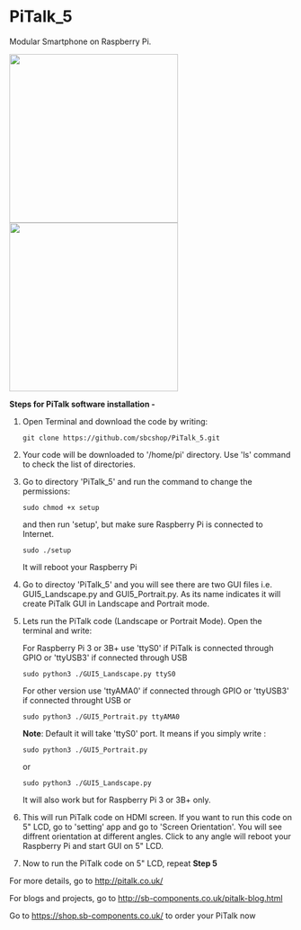 # PiTalk_5

Modular Smartphone on Raspberry Pi.

<img src="http://sb-components.co.uk/assets/images/portfolio/pitalk.png" width="300"><img src="http://pitalk.co.uk/images/apple-watch.png" width="300">

**Steps for PiTalk software installation -** 

1. Open Terminal and download the code by writing: 
   ```
   git clone https://github.com/sbcshop/PiTalk_5.git
   ```

2. Your code will be downloaded to '/home/pi' directory. Use 'ls' command to check the list of directories.

3. Go to directory 'PiTalk_5' and run the command to change the permissions:
   ```
   sudo chmod +x setup
   ```
   and then run 'setup', but make sure Raspberry Pi is connected to Internet.
   ```
   sudo ./setup
   ```
   It will reboot your Raspberry Pi

4. Go to directoy 'PiTalk_5' and you will see there are two GUI files i.e. GUI5_Landscape.py and GUI5_Portrait.py. As its name indicates    it will create PiTalk GUI in Landscape and Portrait mode.

5. Lets run the PiTalk code (Landscape or Portrait Mode). Open the terminal and write:

   For Raspberry Pi 3 or 3B+ use 'ttyS0' if PiTalk is connected through GPIO or 'ttyUSB3' if connected through USB
   ```
   sudo python3 ./GUI5_Landscape.py ttyS0
   ```
   For other version use 'ttyAMA0' if connected through GPIO or 'ttyUSB3' if connected throught USB
   or 
   ```
   sudo python3 ./GUI5_Portrait.py ttyAMA0
   ```
   **Note**: Default it will take 'ttyS0' port. It means if you simply write :
   ```
   sudo python3 ./GUI5_Portrait.py
   ```
   or 
   ```
   sudo python3 ./GUI5_Landscape.py
   ```
   It will also work but for Raspberry Pi 3 or 3B+ only.
   
6. This will run PiTalk code on HDMI screen. If you want to run this code on 5" LCD, go to 'setting' app and go to 'Screen Orientation'.
   You will see diffrent orientation at different angles. Click to any angle will reboot your Raspberry Pi and start GUI on 5" LCD.
   
7. Now to run the PiTalk code on 5" LCD, repeat **Step 5** 


For more details, go to http://pitalk.co.uk/

For blogs and projects, go to http://sb-components.co.uk/pitalk-blog.html

Go to https://shop.sb-components.co.uk/ to order your PiTalk now

